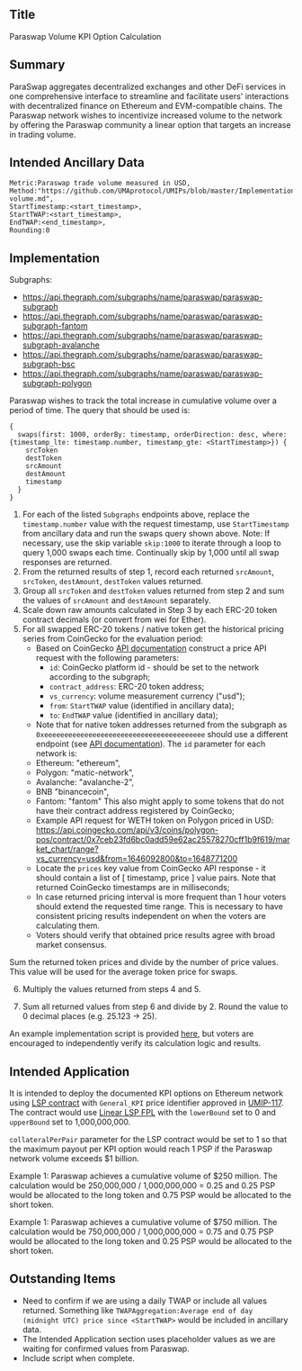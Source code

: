 ## Title

Paraswap Volume KPI Option Calculation

## Summary

ParaSwap aggregates decentralized exchanges and other DeFi services in one comprehensive interface to streamline and facilitate users' interactions with decentralized finance on Ethereum and EVM-compatible chains. The Paraswap network wishes to incentivize increased volume to the network by offering the Paraswap community a linear option that targets an increase in trading volume.

## Intended Ancillary Data

```
Metric:Paraswap trade volume measured in USD,
Method:"https://github.com/UMAprotocol/UMIPs/blob/master/Implementations/paraswap-volume.md",
StartTimestamp:<start_timestamp>,
StartTWAP:<start_timestamp>,
EndTWAP:<end_timestamp>,
Rounding:0
```

## Implementation

Subgraphs:

- https://api.thegraph.com/subgraphs/name/paraswap/paraswap-subgraph
- https://api.thegraph.com/subgraphs/name/paraswap/paraswap-subgraph-fantom
- https://api.thegraph.com/subgraphs/name/paraswap/paraswap-subgraph-avalanche
- https://api.thegraph.com/subgraphs/name/paraswap/paraswap-subgraph-bsc
- https://api.thegraph.com/subgraphs/name/paraswap/paraswap-subgraph-polygon

Paraswap wishes to track the total increase in cumulative volume over a period of time. The query that should be used is:

```
{
  swaps(first: 1000, orderBy: timestamp, orderDirection: desc, where:{timestamp_lte: timestamp.number, timestamp_gte: <StartTimestamp>}) {
    srcToken
    destToken
    srcAmount
    destAmount
    timestamp
  }
}
```

1. For each of the listed `Subgraphs` endpoints above, replace the `timestamp.number` value with the request timestamp, use `StartTimestamp` from ancillary data and run the swaps query shown above. Note: If necessary, use the skip variable `skip:1000` to iterate through a loop to query 1,000 swaps each time. Continually skip by 1,000 until all swap responses are returned.
2. From the returned results of step 1, record each returned `srcAmount`, `srcToken`, `destAmount`, `destToken` values returned.
3. Group all `srcToken` and `destToken` values returned from step 2 and sum the values of `srcAmount` and `destAmount` separately.
4. Scale down raw amounts calculated in Step 3 by each ERC-20 token contract decimals (or convert from wei for Ether).
5. For all swapped ERC-20 tokens / native token get the historical pricing series from CoinGecko for the evaluation period:
   - Based on CoinGecko [API documentation](https://www.coingecko.com/api/documentations/v3#/contract/get_coins__id__contract__contract_address__market_chart_range) construct a price API request with the following parameters:
     - `id`: CoinGecko platform id - should be set to the network according to the subgraph;
     - `contract_address`: ERC-20 token address;
     - `vs_currency`: volume measurement currency ("usd");
     - `from`: `StartTWAP` value (identified in ancillary data);
     - `to`: `EndTWAP` value (identified in ancillary data);
   - Note that for native token addresses returned from the subgraph as `0xeeeeeeeeeeeeeeeeeeeeeeeeeeeeeeeeeeeeeeee` should use a different endpoint (see [API documentation](https://www.coingecko.com/api/documentations/v3#/coins/get_coins__id__market_chart_range)). The `id` parameter for each network is:
    - Ethereum: "ethereum",
    - Polygon: "matic-network", 
    - Avalanche: "avalanche-2", 
    - BNB "binancecoin", 
    - Fantom: "fantom"
    This also might apply to some tokens that do not have their contract address registered by CoinGecko;
   - Example API request for WETH token on Polygon priced in USD: https://api.coingecko.com/api/v3/coins/polygon-pos/contract/0x7ceb23fd6bc0add59e62ac25578270cff1b9f619/market_chart/range?vs_currency=usd&from=1646092800&to=1648771200
   - Locate the `prices` key value from CoinGecko API response - it should contain a list of [ timestamp, price ] value pairs. Note that returned CoinGecko timestamps are in milliseconds;
   - In case returned pricing interval is more frequent than 1 hour voters should extend the requested time range. This is necessary to have consistent pricing results independent on when the voters are calculating them.
   - Voters should verify that obtained price results agree with broad market consensus.

Sum the returned token prices and divide by the number of price values. This value will be used for the average token price for swaps.

6. Multiply the values returned from steps 4 and 5.

7. Sum all returned values from step 6 and divide by 2. Round the value to 0 decimal places (e.g. 25.123 -> 25).

An example implementation script is provided [here](https://github.com/abg4/paraswap), but voters are encouraged to independently verify its calculation logic and results.

## Intended Application

It is intended to deploy the documented KPI options on Ethereum network using [LSP contract](https://github.com/UMAprotocol/protocol/blob/master/packages/core/contracts/financial-templates/long-short-pair/LongShortPair.sol) with `General_KPI` price identifier approved in [UMIP-117](https://github.com/UMAprotocol/UMIPs/blob/master/UMIPs/umip-117.md). The contract would use [Linear LSP FPL](https://github.com/UMAprotocol/protocol/blob/master/packages/core/contracts/financial-templates/common/financial-product-libraries/long-short-pair-libraries/LinearLongShortPairFinancialProductLibrary.sol) with the `lowerBound` set to 0 and `upperBound` set to 1,000,000,000.

`collateralPerPair` parameter for the LSP contract would be set to 1 so that the maximum payout per KPI option would reach 1 PSP if the Paraswap network volume exceeds $1 billion.

Example 1: Paraswap achieves a cumulative volume of $250 million. The calculation would be 250,000,000 / 1,000,000,000 = 0.25 and 0.25 PSP would be allocated to the long token and 0.75 PSP would be allocated to the short token.

Example 1: Paraswap achieves a cumulative volume of $750 million. The calculation would be 750,000,000 / 1,000,000,000 = 0.75 and 0.75 PSP would be allocated to the long token and 0.25 PSP would be allocated to the short token.

## Outstanding Items
- Need to confirm if we are using a daily TWAP or include all values returned. Something like `TWAPAggregation:Average end of day (midnight UTC) price since <StartTWAP>` would be included in ancillary data.
- The Intended Application section uses placeholder values as we are waiting for confirmed values from Paraswap.
- Include script when complete.
